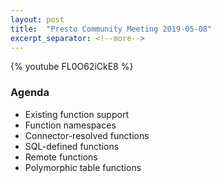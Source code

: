 ```yaml
---
layout: post
title:  "Presto Community Meeting 2019-05-08"
excerpt_separator: <!--more-->
---
```


{% youtube FL0O62iCkE8 %}

### Agenda
* Existing function support
* Function namespaces
* Connector-resolved functions
* SQL-defined functions
* Remote functions
* Polymorphic table functions

<!--more-->
